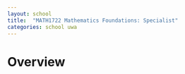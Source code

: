 ```yaml
---
layout: school
title:  "MATH1722 Mathematics Foundations: Specialist"
categories: school uwa
---
```


# Overview

